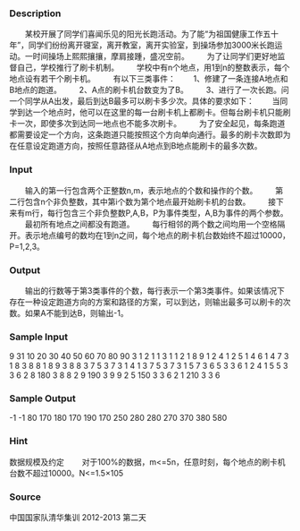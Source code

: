 
### Description
　　某校开展了同学们喜闻乐见的阳光长跑活动。为了能“为祖国健康工作五十年”，同学们纷纷离开寝室，离开教室，离开实验室，到操场参加3000米长跑运动。一时间操场上熙熙攘攘，摩肩接踵，盛况空前。
　　为了让同学们更好地监督自己，学校推行了刷卡机制。
　　学校中有n个地点，用1到n的整数表示，每个地点设有若干个刷卡机。
　　有以下三类事件：
　　1、修建了一条连接A地点和B地点的跑道。
　　2、A点的刷卡机台数变为了B。
　　3、进行了一次长跑。问一个同学从A出发，最后到达B最多可以刷卡多少次。具体的要求如下：
　　当同学到达一个地点时，他可以在这里的每一台刷卡机上都刷卡。但每台刷卡机只能刷卡一次，即使多次到达同一地点也不能多次刷卡。
　　为了安全起见，每条跑道都需要设定一个方向，这条跑道只能按照这个方向单向通行。最多的刷卡次数即为在任意设定跑道方向，按照任意路径从A地点到B地点能刷卡的最多次数。

### Input
　　输入的第一行包含两个正整数n,m，表示地点的个数和操作的个数。
　　第二行包含n个非负整数，其中第i个数为第个地点最开始刷卡机的台数。
　　接下来有m行，每行包含三个非负整数P,A,B，P为事件类型，A,B为事件的两个参数。
　　最初所有地点之间都没有跑道。
　　每行相邻的两个数之间均用一个空格隔开。表示地点编号的数均在1到n之间，每个地点的刷卡机台数始终不超过10000，P=1,2,3。

### Output

　　输出的行数等于第3类事件的个数，每行表示一个第3类事件。如果该情况下存在一种设定跑道方向的方案和路径的方案，可以到达，则输出最多可以刷卡的次数。如果A不能到达B，则输出-1。

### Sample Input
9 31
10 20 30 40 50 60 70 80 90
3 1 2
1 1 3
1 1 2
1 8 9
1 2 4
1 2 5
1 4 6
1 4 7
3 1 8
3 8 8
1 8 9
3 8 8
3 7 5
3 7 3
1 4 1
3 7 5
3 7 3
1 5 7
3 6 5
3 3 6
1 2 4
1 5 5
3 3 6
2 8 180
3 8 8
2 9 190
3 9 9
2 5 150
3 3 6
2 1 210
3 3 6

### Sample Output

-1
-1
80
170
180
170
190
170
250
280
280
270
370
380
580

### Hint
数据规模及约定
　　对于100%的数据，m<=5n，任意时刻，每个地点的刷卡机台数不超过10000。N<=1.5×105
### Source
中国国家队清华集训 2012-2013 第二天
